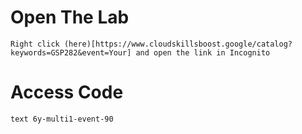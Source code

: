 # Open The Lab
```text 
Right click (here)[https://www.cloudskillsboost.google/catalog?keywords=GSP282&event=Your] and open the link in Incognito
```

# Access Code
```text 6y-multi1-event-90 ```
